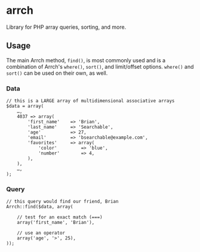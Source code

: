 arrch
=====

Library for PHP array queries, sorting, and more.

## Usage

The main Arrch method, `find()`, is most commonly used and is a combination of Arrch's `where()`, `sort()`, and limit/offset options. `where()` and `sort()` can be used on their own, as well.

### Data

	// this is a LARGE array of multidimensional associative arrays
	$data = array(
		…,
		4037 => array(
			'first_name'	=> 'Brian',
			'last_name'		=> 'Searchable',
			'age'			=> 27,
			'email'			=> 'bsearchable@example.com',
			'favorites'		=> array(
				'color'			=> 'blue',
				'number'		=> 4,
			),
		),
		…,
	);

### Query

	// this query would find our friend, Brian
	Arrch::find($data, array(
		
		// test for an exact match (===)
		array('first_name', 'Brian'),
		
		// use an operator
		array('age', '>', 25),
	));

